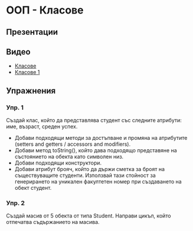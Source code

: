 # ООП - Класове

## Презентации


## Видео
* [Класове](https://drive.google.com/file/d/1YwfnX9etyyVVub-bjMH0XtApa7L06Xs-/view?usp=sharing)
* [Класове 1](https://drive.google.com/file/d/1YWshMLYqdTGSSJ6AUphLCdzorUgXTO7p/view?usp=sharing)


## Упражнения

### Упр. 1

Създай клас, който да представлява студент със следните атрибути: име, възраст, среден успех. 
- Добави подходящи методи за достъпване и промяна на атрибутите (setters and getters / accessors and modifiers). 
- Добави метод toString(), който дава подходящо представяне на състоянието на обекта като символен низ. 
- Добави подходящи конструктори.
- Добави атрибут брояч, който да държи сметка за броят на съществуващите студенти. Използвай тази стойност за генерирането на уникален факултетен номер при създаването на обект студент.

### Упр. 2
Създай масив от 5 обекта от типа Student. Направи цикъл, който отпечатва съдържанието на масива.
